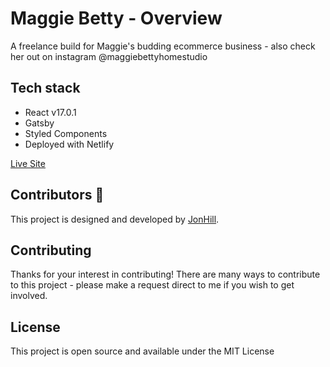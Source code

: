 # Maggie Betty - Overview

A freelance build for Maggie's budding ecommerce business - also check her out on instagram @maggiebettyhomestudio

## Tech stack

- React v17.0.1
- Gatsby
- Styled Components
- Deployed with Netlify

[Live Site](https://www.maggiebetty.co.uk/)

## Contributors :sparkler:

This project is designed and developed by [JonHill](https://github.com/jondhill333).

## Contributing

Thanks for your interest in contributing! There are many ways to contribute to this project - please make a request direct to me if you wish to get involved.

## License

This project is open source and available under the MIT License
